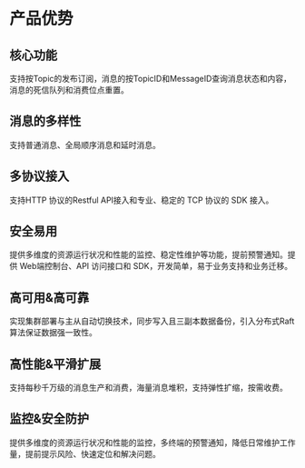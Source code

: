 # 产品优势

## 核心功能

支持按Topic的发布订阅，消息的按TopicID和MessageID查询消息状态和内容，消息的死信队列和消费位点重置。

## 消息的多样性

支持普通消息、全局顺序消息和延时消息。

## 多协议接入

支持HTTP 协议的Restful API接入和专业、稳定的 TCP 协议的 SDK 接入。  

## 安全易用

提供多维度的资源运行状况和性能的监控、稳定性维护等功能，提前预警通知。提供 Web端控制台、API 访问接口和 SDK，开发简单，易于业务支持和业务迁移。

## 高可用&高可靠

实现集群部署与主从自动切换技术，同步写入且三副本数据备份，引入分布式Raft 算法保证数据强一致性。

## 高性能&平滑扩展

支持每秒千万级的消息生产和消费，海量消息堆积，支持弹性扩缩，按需收费。

## 监控&安全防护

提供多维度的资源运行状况和性能的监控，多终端的预警通知，降低日常维护工作量，提前提示风险、快速定位和解决问题。
